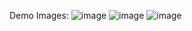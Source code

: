 Demo Images:
![image](https://github.com/user-attachments/assets/5ea3097f-7db8-42dc-8248-a053223c50e9)
![image](https://github.com/user-attachments/assets/00fa6845-8c69-4c1f-941b-bc7d21f55372)
![image](https://github.com/user-attachments/assets/df54219c-7e28-4d17-863e-dff61bc1bc93)
